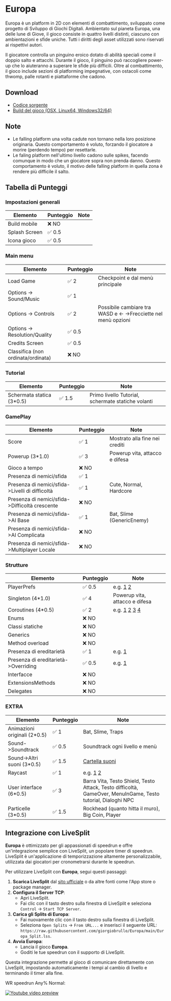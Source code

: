 # Europa
Europa è un platform in 2D con elementi di combattimento, sviluppato come progetto di Sviluppo di Giochi Digitali. Ambientato sul pianeta Europa, una delle lune di Giove, il gioco consiste in quattro livelli distinti, ciascuno con ambientazioni e sfide uniche. Tutti i diritti degli asset utilizzati sono riservati ai rispettivi autori.

Il giocatore controlla un pinguino eroico dotato di abilità speciali come il doppio salto e attacchi. Durante il gioco, il pinguino può raccogliere power-up che lo aiuteranno a superare le sfide più difficili. Oltre al combattimento, il gioco include sezioni di platforming impegnative, con ostacoli come thwomp, palle rotanti e piattaforme che cadono.
## Download
- [Codice sorgente](https://github.com/giorgiobrullo/Europa/archive/refs/heads/main.zip)
- [Build del gioco (OSX, Linux64, Windows32/64)](https://github.com/giorgiobrullo/Europa/releases/latest)

## Note
- Le falling platform una volta cadute non tornano nella loro posizione originaria. Questo comportamento è voluto, forzando il giocatore a morire (perdendo tempo) per resettarle.
- Le faling platform nell'ultimo livello cadono sulle spikes, facendo comunque in modo che un giocatore sopra non prenda danno. Questo comportamento è voluto, il motivo delle falling platform in quella zona è rendere più difficile il salto.

## Tabella di Punteggi

### Impostazioni generali 
| Elemento       | Punteggio | Note |
|----------------|-----------|------|
| Build mobile   | ❌ NO     |      |
| Splash Screen  | ✅ 0.5    |      |
| Icona gioco    | ✅ 0.5    |      |

### Main menu
| Elemento                  | Punteggio | Note                                                     |
|---------------------------|-----------|----------------------------------------------------------|
| Load Game                 | ✅ 2      | Checkpoint e dal menù principale                         |
| Options -> Sound/Music    | ✅ 1      |                                                          |
| Options -> Controls       | ✅ 2      | Possibile cambiare tra WASD e <- ->Frecciette nel menù opzioni |
| Options -> Resolution/Quality | ✅ 0.5 |                                                          |
| Credits Screen            | ✅ 0.5    |                                                          |
| Classifica (non ordinata/ordinata) | ❌ NO     |                                                          |

### Tutorial
| Elemento                         | Punteggio | Note                                   |
|----------------------------------|-----------|----------------------------------------|
| Schermata statica (3*0.5)        | ✅ 1.5    | Primo livello Tutorial, schermate statiche volanti |

### GamePlay
| Elemento                            | Punteggio | Note                              |
|-------------------------------------|-----------|-----------------------------------|
| Score                               | ✅ 1      | Mostrato alla fine nei crediti    |
| Powerup (3*1.0)                     | ✅ 3      | Powerup vita, attacco e difesa    |
| Gioco a tempo                      | ❌ NO     |                                   |
| Presenza di nemici/sfida            | ✅ 1      |                                   |
| Presenza di nemici/sfida->Livelli di difficoltà | ✅ 1      | Cute, Normal, Hardcore            |
| Presenza di nemici/sfida->Difficoltà crescente | ❌ NO     |                                   |
| Presenza di nemici/sfida->AI Base| ✅ 1     |   Bat, Slime (GenericEnemy)       |
| Presenza di nemici/sfida->AI Complicata| ❌ NO    |                                   |
| Presenza di nemici/sfida->Multiplayer Locale| ❌ NO    |                                   |

### Strutture
| Elemento                            | Punteggio | Note                              |
|-------------------------------------|-----------|-----------------------------------|
| PlayerPrefs                               | ✅ 0.5      | e.g. [1](https://github.com/giorgiobrullo/Europa/blob/e9d3f18855ff750e567a1dec6bd14d06ece1c7c5/Assets/Scripts/Menu/Menu.cs#L20-L30) [2](https://github.com/giorgiobrullo/Europa/blob/e9d3f18855ff750e567a1dec6bd14d06ece1c7c5/Assets/Scripts/Other/CreditScroller.cs#L95-L101)    |
| Singleton (4*1.0)                     | ✅ 4      | Powerup vita, attacco e difesa    |
| Coroutines (4*0.5)                   | ✅ 2     |  e.g. [1](https://github.com/giorgiobrullo/Europa/blob/b7dcb85ac2d21f484087f8309e1e1dd15e6b3202/Assets/Scripts/Volume/VolumeController.cs#L63) [2](https://github.com/giorgiobrullo/Europa/blob/b7dcb85ac2d21f484087f8309e1e1dd15e6b3202/Assets/Scripts/Traps/FireTrap.cs#L33) [3](https://github.com/giorgiobrullo/Europa/blob/b7dcb85ac2d21f484087f8309e1e1dd15e6b3202/Assets/Scripts/Enemies/Generic/EnemyMovement.cs#L106) [4](https://github.com/giorgiobrullo/Europa/blob/e9d3f18855ff750e567a1dec6bd14d06ece1c7c5/Assets/Scripts/Other/Portal.cs#L47)                                 |
| Enums           | ❌ NO     |                                   |
| Classi statiche | ❌ NO      |             |
| Generics | ❌ NO     |                                   |
| Method overload | ❌ NO     |                                |
| Presenza di ereditarietà| ✅ 1    |  e.g. [1](https://github.com/giorgiobrullo/Europa/blob/e9d3f18855ff750e567a1dec6bd14d06ece1c7c5/Assets/Scripts/Items/DroppedCoin.cs#L6)                                 |
| Presenza di ereditarietà->Overriding| ✅ 0.5    | e.g. [1](https://github.com/giorgiobrullo/Europa/blob/e9d3f18855ff750e567a1dec6bd14d06ece1c7c5/Assets/Scripts/Items/DroppedCoin.cs#L8)                                  |
| Interfacce| ❌ NO    |                                   |
| ExtensionsMethods| ❌ NO    |                                   |
| Delegates| ❌ NO    |                                   |

### EXTRA
| Elemento                            | Punteggio | Note                              |
|-------------------------------------|-----------|-----------------------------------|
| Animazioni originali (2*0.5)| ✅ 1    |  Bat, Slime, Traps                                 |
| Sound->Soundtrack| ✅ 0.5    |  Soundtrack ogni livello e menù                                 |
| Sound->Altri suoni (3*0.5)| ✅ 1.5    |   [Cartella suoni](https://github.com/giorgiobrullo/Europa/tree/main/Assets/Sounds)                                |
| Raycast| ✅ 1    |   e.g. [1](https://github.com/giorgiobrullo/Europa/blob/e9d3f18855ff750e567a1dec6bd14d06ece1c7c5/Assets/Scripts/Traps/Rockhead.cs#L117) [2](https://github.com/giorgiobrullo/Europa/blob/e9d3f18855ff750e567a1dec6bd14d06ece1c7c5/Assets/Scripts/Enemies/Generic/EnemyMovement.cs#L45)                                |
| User interface (6*0.5)| ✅ 3    |  Barra Vita, Testo Shield, Testo Attack, Testo difficoltà, GameOver, MenuInGame, Testo tutorial, Dialoghi NPC                                 |
| Particelle (3*0.5)                             | ✅ 1.5      |  Rockhead (quanto hitta il muro), Big Coin, Player   |

## Integrazione con LiveSplit

**Europa** è ottimizzato per gli appassionati di speedrun e offre un'integrazione semplice con LiveSplit, un popolare timer di speedrun. LiveSplit è un'applicazione di temporizzazione altamente personalizzabile, utilizzata dai giocatori per cronometrarsi durante le speedrun.

Per utilizzare LiveSplit con **Europa**, segui questi passaggi:

1. **Scarica LiveSplit** dal [sito ufficiale](https://livesplit.org/) o da altre fonti come l'App store o package manager.
2. **Configura il Server TCP**:
    - Apri LiveSplit.
    - Fai clic con il tasto destro sulla finestra di LiveSplit e seleziona `Control` -> `Start TCP Server`.
3. **Carica gli Splits di Europa**:
    - Fai nuovamente clic con il tasto destro sulla finestra di LiveSplit.
    - Seleziona `Open Splits` -> `From URL...` e inserisci il seguente URL: `https://raw.githubusercontent.com/giorgiobrullo/Europa/main/Europa_Split.lss`.
4. **Avvia Europa**:
    - Lancia il gioco **Europa**.
    - Goditi le tue speedrun con il supporto di LiveSplit.

Questa integrazione permette al gioco di comunicare direttamente con LiveSplit, impostando automaticamente i tempi al cambio di livello e terminando il timer alla fine.

WR speedrun Any% Normal:

[![Youtube video preview](http://img.youtube.com/vi/sOLZ3imw2ZA/0.jpg)](http://www.youtube.com/watch?v=sOLZ3imw2ZA "Europa - Any% Normal - WR 2:14.90")


